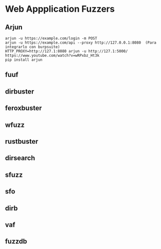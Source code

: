 # Web Appplication Fuzzers


## Arjun

    arjun -u https://example.com/login -m POST
    arjun -u https://example.com/api --proxy http://127.0.0.1:8080  (Para integrarlo con burpsuite)
    HTTP_PROXY=http://127.1:8080 arjun -u http://127.1:5000/   https://www.youtube.com/watch?v=wRPxbz_Ht3k
    pip install arjun


## fuuf



## dirbuster


## feroxbuster


## wfuzz


## rustbuster


## dirsearch

## sfuzz

## sfo


## dirb


## vaf

## fuzzdb
